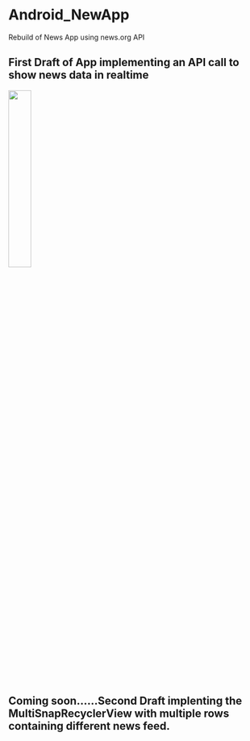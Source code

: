 # Android_NewApp
Rebuild of News App using news.org API

<h2>First Draft of App implementing an API call to show news data in realtime</h2>
<img src="https://github.com/heaslis3-dcu/Android_NewApp/tree/master/arts/FirstDraftApp.mp4" align="middle" width="30%">


<h2>Coming soon......Second Draft implenting the MultiSnapRecyclerView with multiple rows containing different news feed.</h2>
